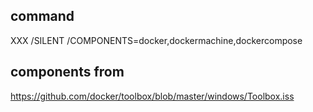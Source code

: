 ## command 

XXX /SILENT /COMPONENTS=docker,dockermachine,dockercompose

## components from

https://github.com/docker/toolbox/blob/master/windows/Toolbox.iss
